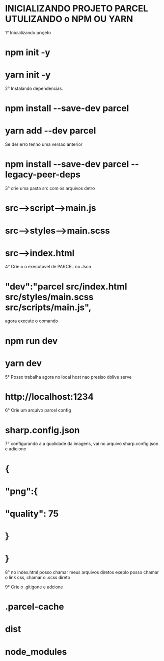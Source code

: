 # INICIALIZANDO PROJETO PARCEL UTULIZANDO o NPM OU YARN

1° Inicializando projeto 
# npm init -y
# yarn init -y

2° Instalando dependencias.
# npm install --save-dev parcel
# yarn add --dev parcel 

Se der erro tenho uma versao anterior
# npm install --save-dev parcel --legacy-peer-deps


3° crie uma pasta src com os arquivos detro
# src-->script-->main.js
# src-->styles-->main.scss
# src-->index.html


4° Crie o o executavel de PARCEL no Json

# "dev":"parcel src/index.html src/styles/main.scss src/scripts/main.js",

agora execute o comando 
# npm run dev
# yarn dev

5° Posso trabalha agora no  local host nao presiso dolive serve
# http://localhost:1234

6° Crie um arquivo parcel config
# sharp.config.json

7° configurando a a qualidade da imagens, vai no arquivo sharp.config.json e adicione
# {
#    "png":{
#        "quality": 75
#    }
# }

8° no index.html posso chamar meus arquivos diretos exeplo posso chamar o link css, chamar o .scss direto

9° Crie o .gitigone e adcione

# .parcel-cache
# dist
# node_modules